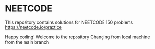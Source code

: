 # NEETCODE
This repository contains solutions for NEETCODE 150 problems
<br/>
<a>https://neetcode.io/practice</a>

Happy coding!
Welcome to the repository
Changing from local machine from the main branch
